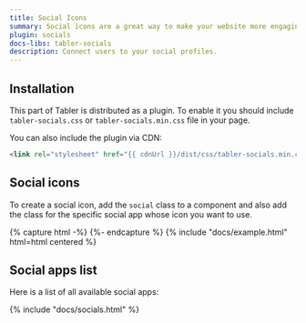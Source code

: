 ```yaml
---
title: Social Icons
summary: Social icons are a great way to make your website more engaging and user-friendly. You can use social icons to help users quickly find your social media profiles and connect with you.
plugin: socials
docs-libs: tabler-socials
description: Connect users to your social profiles.
---
```


## Installation

This part of Tabler is distributed as a plugin. To enable it you should include `tabler-socials.css` or `tabler-socials.min.css` file in your page.

You can also include the plugin via CDN:

```html
<link rel="stylesheet" href="{{ cdnUrl }}/dist/css/tabler-socials.min.css" />
```

## Social icons

To create a social icon, add the `social` class to a component and also add the class for the specific social app whose icon you want to use.

{% capture html -%}
<span class="social social-app-facebook"></span>
<span class="social social-app-x"></span>
<span class="social social-app-instagram"></span>
{%- endcapture %}
{% include "docs/example.html" html=html centered %}

## Social apps list

Here is a list of all available social apps:

{% include "docs/socials.html" %}